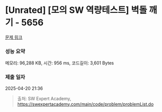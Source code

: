 # [Unrated] [모의 SW 역량테스트] 벽돌 깨기 - 5656 

[문제 링크](https://swexpertacademy.com/main/code/problem/problemDetail.do?contestProbId=AWXRQm6qfL0DFAUo) 

### 성능 요약

메모리: 96,288 KB, 시간: 956 ms, 코드길이: 3,601 Bytes

### 제출 일자

2025-04-20 21:36



> 출처: SW Expert Academy, https://swexpertacademy.com/main/code/problem/problemList.do